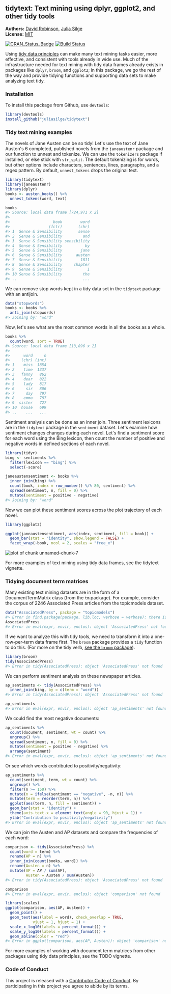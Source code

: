 <!-- README.md is generated from README.Rmd. Please edit that file -->

tidytext: Text mining using dplyr, ggplot2, and other tidy tools
---------------

**Authors:** [David Robinson](http://varianceexplained.org/), [Julia Silge](http://juliasilge.com/)<br>
**License:** [MIT](https://opensource.org/licenses/MIT)<br>

[![CRAN_Status_Badge](http://www.r-pkg.org/badges/version/tidytext)](https://cran.r-project.org/package=tidytext)
[![Build Status](https://travis-ci.org/juliasilge/tidytext.svg?branch=master)](https://travis-ci.org/juliasilge/tidytext)



Using [tidy data principles](https://www.jstatsoft.org/article/view/v059i10) can make many text mining tasks easier, more effective, and  consistent with tools already in wide use. Much of the infrastructure needed for text mining with tidy data frames already exists in packages like `dplyr`, `broom`, and `ggplot2`; in this package, we go the rest of the way and provide tidying functions and supporting data sets to make analyzing text tidy.

### Installation

To install this package from Github, use `devtools`:


```r
library(devtools)
install_github("juliasilge/tidytext")
```

### Tidy text mining examples

The novels of Jane Austen can be so tidy! Let's use the text of Jane Austen's 6 completed, published novels from the `janeaustenr` package and our function to unnest and tokenize. We can use the `tokenizers` package if installed, or else stick with `str_split`. The default tokenizing is for words, but other options include characters, sentences, lines, paragraphs, and a regex pattern. By default, `unnest_tokens` drops the original text.


```r
library(tidytext)
library(janeaustenr)
library(dplyr)
books <- austen_books() %>%
  unnest_tokens(word, text)

books
#> Source: local data frame [724,971 x 2]
#> 
#>                   book        word
#>                 (fctr)       (chr)
#> 1  Sense & Sensibility       sense
#> 2  Sense & Sensibility         and
#> 3  Sense & Sensibility sensibility
#> 4  Sense & Sensibility          by
#> 5  Sense & Sensibility        jane
#> 6  Sense & Sensibility      austen
#> 7  Sense & Sensibility        1811
#> 8  Sense & Sensibility     chapter
#> 9  Sense & Sensibility           1
#> 10 Sense & Sensibility         the
#> ..                 ...         ...
```

We can remove stop words kept in a tidy data set in the `tidytext` package with an antijoin.


```r
data("stopwords")
books <- books %>%
  anti_join(stopwords)
#> Joining by: "word"
```

Now, let's see what are the most common words in all the books as a whole.


```r
books %>%
  count(word, sort = TRUE) 
#> Source: local data frame [13,896 x 2]
#> 
#>      word     n
#>     (chr) (int)
#> 1    miss  1854
#> 2    time  1337
#> 3   fanny   862
#> 4    dear   822
#> 5    lady   817
#> 6     sir   806
#> 7     day   797
#> 8    emma   787
#> 9  sister   727
#> 10  house   699
#> ..    ...   ...
```

Sentiment analysis can be done as an inner join. Three sentiment lexicons are in the `tidytext` package in the `sentiment` dataset. Let's examine how sentiment changes changes during each novel. Let's find a sentiment score for each word using the Bing lexicon, then count the number of positive and negative words in defined sections of each novel.


```r
library(tidyr)
bing <- sentiments %>%
  filter(lexicon == "bing") %>%
  select(-score)

janeaustensentiment <- books %>%
  inner_join(bing) %>% 
  count(book, index = row_number() %/% 80, sentiment) %>% 
  spread(sentiment, n, fill = 0) %>% 
  mutate(sentiment = positive - negative)
#> Joining by: "word"
```

Now we can plot these sentiment scores across the plot trajectory of each novel.


```r
library(ggplot2)

ggplot(janeaustensentiment, aes(index, sentiment, fill = book)) +
  geom_bar(stat = "identity", show.legend = FALSE) +
  facet_wrap(~book, ncol = 2, scales = "free_x")
```

![plot of chunk unnamed-chunk-7](README-unnamed-chunk-7-1.png)

For more examples of text mining using tidy data frames, see the tidytext vignette.

### Tidying document term matrices

Many existing text mining datasets are in the form of a DocumentTermMatrix class (from the `tm` package). For example, consider the corpus of 2246 Associated Press articles from the topicmodels dataset.


```r
data("AssociatedPress", package = "topicmodels")
#> Error in find.package(package, lib.loc, verbose = verbose): there is no package called 'topicmodels'
AssociatedPress
#> Error in eval(expr, envir, enclos): object 'AssociatedPress' not found
```

If we want to analyze this with tidy tools, we need to transform it into a one-row-per-term data frame first. The `broom` package provides a `tidy` function to do this. (For more on the tidy verb, [see the `broom` package](https://github.com/dgrtwo/broom)).


```r
library(broom)
tidy(AssociatedPress)
#> Error in tidy(AssociatedPress): object 'AssociatedPress' not found
```

We can perform sentiment analysis on these newspaper articles.


```r
ap_sentiments <- tidy(AssociatedPress) %>%
  inner_join(bing, by = c(term = "word"))
#> Error in tidy(AssociatedPress): object 'AssociatedPress' not found

ap_sentiments
#> Error in eval(expr, envir, enclos): object 'ap_sentiments' not found
```

We could find the most negative documents:


```r
ap_sentiments %>%
  count(document, sentiment, wt = count) %>%
  ungroup() %>%
  spread(sentiment, n, fill = 0) %>%
  mutate(sentiment = positive - negative) %>%
  arrange(sentiment)
#> Error in eval(expr, envir, enclos): object 'ap_sentiments' not found
```

Or see which words contributed to positivity/negativity:


```r
ap_sentiments %>%
  count(sentiment, term, wt = count) %>%
  ungroup() %>%
  filter(n >= 150) %>%
  mutate(n = ifelse(sentiment == "negative", -n, n)) %>%
  mutate(term = reorder(term, n)) %>%
  ggplot(aes(term, n, fill = sentiment)) +
  geom_bar(stat = "identity") +
  theme(axis.text.x = element_text(angle = 90, hjust = 1)) +
  ylab("Contribution to positivity/negativity")
#> Error in eval(expr, envir, enclos): object 'ap_sentiments' not found
```

We can join the Austen and AP datasets and compare the frequencies of each word:


```r
comparison <- tidy(AssociatedPress) %>%
  count(word = term) %>%
  rename(AP = n) %>%
  inner_join(count(books, word)) %>%
  rename(Austen = n) %>%
  mutate(AP = AP / sum(AP),
         Austen = Austen / sum(Austen))
#> Error in tidy(AssociatedPress): object 'AssociatedPress' not found

comparison
#> Error in eval(expr, envir, enclos): object 'comparison' not found

library(scales)
ggplot(comparison, aes(AP, Austen)) +
  geom_point() +
  geom_text(aes(label = word), check_overlap = TRUE,
            vjust = 1, hjust = 1) +
  scale_x_log10(labels = percent_format()) +
  scale_y_log10(labels = percent_format()) +
  geom_abline(color = "red")
#> Error in ggplot(comparison, aes(AP, Austen)): object 'comparison' not found
```

For more examples of working with document term matrices from other packages using tidy data principles, see the TODO vignette.

### Code of Conduct

This project is released with a [Contributor Code of Conduct](CONDUCT.md). By participating in this project you agree to abide by its terms.
